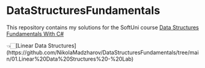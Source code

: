 # DataStructuresFundamentals
This repository contains my solutions for the SoftUni course [Data Structures Fundamentals With C#](https://softuni.bg/trainings/3921/data-structures-fundamentals-with-csharp-november-2022)

  <summary>
👈🏻[Linear Data Structures](https://github.com/NikolaMadzharov/DataStructuresFundamentals/tree/main/01.Linear%20Data%20Structures%20-%20Lab)
